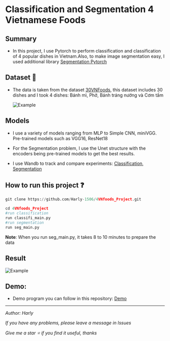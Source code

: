 # Classification and Segmentation 4 Vietnamese Foods

## Summary
- In this project, I use Pytorch to perform classification and classification of 4 popular dishes in Vietnam.Also, to make image segmentation easy, I used additional library [Segmentation Pytorch](https://github.com/qubvel/segmentation_models.pytorch)

## Dataset :egg: 
- The data is taken from the dataset [30VNFoods](https://www.kaggle.com/datasets/quandang/vietnamese-foods?fbclid=IwAR2bGtj0pe0SLybywrc5D-uS8ynXwqfDAZO6sTQ8eMLO7wcUP2wYCE4SJWw), this dataset includes 30 dishes and I took 4 dishes: Bánh mì, Phở, Bánh tráng nướng và Cơm tấm

  ![Example](https://github.com/Harly-1506/4VNfoods_Project/blob/main/images/image.png "This is a sample image.")

## Models
 - I use a variety of models ranging from MLP to Simple CNN, miniVGG. Pre-trained models such as VGG16, ResNet18

- For the Segmentation problem, I use the Unet structure with the encoders being pre-trained models to get the best results. 

- I use Wandb to track and compare experiments: [Classification](https://wandb.ai/harly/classifi_FoodVN?workspace=user-harly), [Segmentation](https://wandb.ai/harly/SegVNFood?workspace=user-harly)

## How to run this project :question:
```python
git clone https://github.com/Harly-1506/4VNfoods_Project.git

cd 4VNfoods_Project
#run classification
run classifi_main.py
#run segmentation
run seg_main.py
```
**__Note__**: When you run seg_main.py, it takes 8 to 10 minutes to prepare the data

## Result
![Example](https://github.com/Harly-1506/4VNfoods_Project/blob/main/images/W%26B%20valac.png "This is a sample image.")

## Demo:

- Demo program you can follow in this repository: [Demo](https://github.com/RC-Sho0/4VNFood--Demo-App-by-Streamlit)
___
*Author: Harly*

*If you have any problems, please leave a message in Issues*

*Give me a star :star: if you find it useful, thanks*
